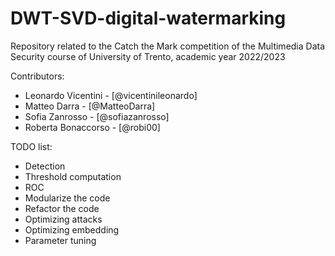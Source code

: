 # DWT-SVD-digital-watermarking
Repository related to the Catch the Mark competition of the Multimedia Data Security course of University of Trento, academic year 2022/2023

Contributors:
+ Leonardo Vicentini - [@vicentinileonardo]
+ Matteo Darra - [@MatteoDarra]
+ Sofia Zanrosso - [@sofiazanrosso]
+ Roberta Bonaccorso - [@robi00]

TODO list:
+ Detection
+ Threshold computation
+ ROC
+ Modularize the code
+ Refactor the code
+ Optimizing attacks
+ Optimizing embedding
+ Parameter tuning